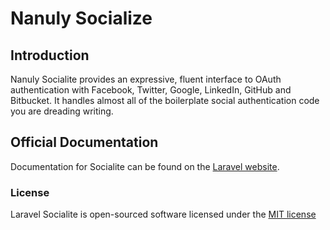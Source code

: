 # Nanuly Socialize

## Introduction

Nanuly Socialite provides an expressive, fluent interface to OAuth authentication with Facebook, Twitter, Google, LinkedIn, GitHub and Bitbucket. It handles almost all of the boilerplate social authentication code you are dreading writing.

## Official Documentation

Documentation for Socialite can be found on the [Laravel website](http://laravel.com/docs/authentication#social-authentication).

### License

Laravel Socialite is open-sourced software licensed under the [MIT license](http://opensource.org/licenses/MIT)

